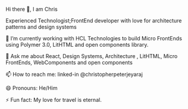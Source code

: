 Hi there 👋, I am Chris

Experienced Technologist;FrontEnd developer with love for architecture patterns and design systems


🔭 I’m currently working with HCL Technologies to build Micro FrontEnds using Polymer 3.0, LitHTML and open components library.

💬 Ask me about React, Design Systems, Architecture , LitHTML, Micro FrontEnds, WebComponents and open components

📫 How to reach me: linked-in @christopherpeterjeyaraj

😄 Pronouns: He/Him

⚡ Fun fact: My love for travel is eternal.
